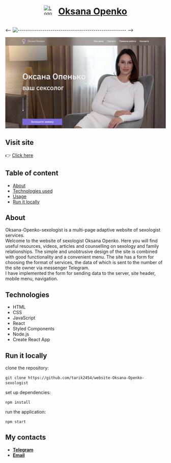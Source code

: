 <div>
  <a style="display: flex; justify-content: center; align-items: center; gap: 15px" href="https://tarik2454.github.io/website-Oksana-Openko-sexologist/" target="_blank">
  <img style="margin-top: 12px" src="./public/favicon.ico" width="30" height="30" alt="Logo" />
  <h1>Oksana Openko</h1>
  </a>
</div>

<!-- # <div style="display: flex; ustify-content: center; align-items: center; gap: 15px"><img src="./public/favicon.ico" width="30" alt="Logo" />Oksana Openko</div> -->

<--
![-----------------------------------------------------](https://raw.githubusercontent.com/andreasbm/readme/master/assets/lines/rainbow.png)
-->

<!-- [www.oksana-openko-sexolog.com.ua](https://www.oksana-openko-sexolog.com.ua/) -->

  <img src="./public/readme/img-1.png" alt="Screenshot-1" >

## Visit site

👉&nbsp;[Click here](https://tarik2454.github.io/website-Oksana-Openko-sexologist/)

## Table of content

- [About](#about)
- [Technologies used](#technologies-used)
- [Usage](#usage)
- [Run it locally](#run-it-locally)

## About

Oksana-Openko-sexologist is a multi-page adaptive website of sexologist
services.  
Welcome to the website of sexologist Oksana Openko. Here you will find useful
resources, videos, articles and counselling on sexology and family
relationships. The simple and unobtrusive design of the site is combined with
good functionality and a convenient menu. The site has a form for choosing the
format of services, the data of which is sent to the number of the site owner
via messenger Telegram.  
I have implemented the form for sending data to the server, site header, mobile
menu, navigation.

## Technologies

- HTML
- CSS
- JavaScript
- React
- Styled Components
- Node.js
- Create React App

## Run it locally

clone the repository:

```
git clone https://github.com/tarik2454/website-Oksana-Openko-sexologist
```

set up dependencies:

```
npm install
```

run the application:

```
npm start
```

## My contacts

- **<a href="https://t.me/tarik_2454" target="_blank">Telegram</a>**
- **<a href="tarik2454@gmail.com" target="_blank">Email</a>**
